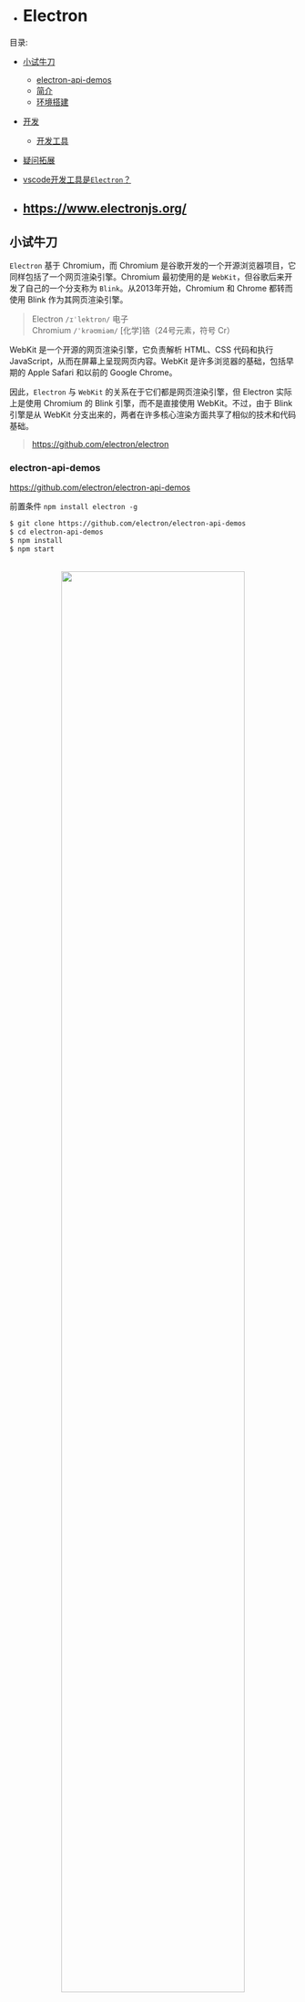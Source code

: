 - # Electron    

目录:
- [小试牛刀](#小试牛刀)
  - [electron-api-demos](#electron-api-demos)
  - [简介](#简介)
  - [环境搭建](#环境搭建)
- [开发](#开发)
  - [开发工具](#开发工具)
- [疑问拓展](#疑问拓展)
- [vscode开发工具是`Electron`？](#vscode开发工具是electron)


- ## https://www.electronjs.org/

## 小试牛刀 

`Electron` 基于 Chromium，而 Chromium 是谷歌开发的一个开源浏览器项目，它同样包括了一个网页渲染引擎。Chromium 最初使用的是 `WebKit`，但谷歌后来开发了自己的一个分支称为 `Blink`。从2013年开始，Chromium 和 Chrome 都转而使用 Blink 作为其网页渲染引擎。
> Electron `/ɪˈlektrɒn/`  电子  
> Chromium `/ˈkrəʊmiəm/`  [化学]铬（24号元素，符号 Cr）  

WebKit 是一个开源的网页渲染引擎，它负责解析 HTML、CSS 代码和执行 JavaScript，从而在屏幕上呈现网页内容。WebKit 是许多浏览器的基础，包括早期的 Apple Safari 和以前的 Google Chrome。

因此，`Electron` 与 `WebKit` 的关系在于它们都是网页渲染引擎，但 Electron 实际上是使用 Chromium 的 Blink 引擎，而不是直接使用 WebKit。不过，由于 Blink 引擎是从 WebKit 分支出来的，两者在许多核心渲染方面共享了相似的技术和代码基础。

> https://github.com/electron/electron  


### electron-api-demos

https://github.com/electron/electron-api-demos

前置条件  `npm install electron -g`  
```sh
$ git clone https://github.com/electron/electron-api-demos
$ cd electron-api-demos
$ npm install
$ npm start
```


<br>
<div align=center>
    <img src="../../res/electron-demo-1.png" width="80%"></img>  
</div>
<br>


### 简介

如果您是在说使用 Web 技术（HTML, CSS, JavaScript）来创建一个具有图形用户界面的本地 Windows 应用程序，并且想要在点击按钮时显示一个“Hello”对话框，那么通常这涉及到使用 Electron 或 NW.js 这样的框架。这些框架允许开发人员使用 Web 技术来构建跨平台的桌面应用程序。

这里有一个基本的 Electron 应用程序示例，它在点击按钮时会显示一个弹出对话框：

1. **初始化一个新的 Node.js 项目**：

```bash
mkdir my-electron-app
cd my-electron-app
npm init -y
npm install electron --save-dev
```

2. **创建主进程文件** (`index.js`):

```javascript
const { app, BrowserWindow, dialog } = require('electron');

function createWindow() {
  const win = new BrowserWindow({
    width: 800,
    height: 600,
    webPreferences: {
      nodeIntegration: true
    }
  });

  win.loadFile('index.html');

  // 打开开发者工具（如果需要）
  win.webContents.openDevTools();
}

app.whenReady().then(createWindow);

app.on('window-all-closed', () => {
  if (process.platform !== 'darwin') {
    app.quit();
  }
});

app.on('activate', () => {
  if (BrowserWindow.getAllWindows().length === 0) {
    createWindow();
  }
});
```

3. **创建前端 HTML 文件** (`index.html`):

```html
<!DOCTYPE html>
<html>
  <head>
    <title>Hello Dialog</title>
  </head>
  <body>
    <h1>My Electron App</h1>
    <button id="helloButton">Say Hello</button>

    <script>
      // 在渲染进程中使用 Electron 的 API
      const { dialog } = require('electron').remote;

      document.getElementById('helloButton').addEventListener('click', () => {
        dialog.showMessageBox({
          message: 'Hello!',
          buttons: ['OK']
        });
      });
    </script>
  </body>
</html>
```

4. **在 `package.json` 中设置启动脚本**:

在 `package.json` 文件的 `scripts` 部分添加：

```json
"start": "electron ."
```

完成以上步

骤后，你可以通过在命令行中运行 `npm start` 来启动你的 Electron 应用程序。点击按钮时，会调用 Electron 的 `dialog` API 弹出一个包含“Hello”消息的对话框。

请注意，由于 Electron 5.0.0 版本开始，渲染器进程中默认不再启用 Node.js 集成。如果你需要在渲染器进程中使用 Node.js 特性（如上面示例中所做的那样），你需要在 `BrowserWindow` 的 `webPreferences` 中设置 `nodeIntegration: true`。此外，为了提高应用程序的安全性，应该避免在可能的情况下在渲染器进程中启用 Node.js 集成。

最后，如果你指的是使用 WebKit 直接开发 Windows 应用程序，那么这通常涉及到更底层的编程，例如使用 C++ 和一个类似于 Qt 的框架来嵌入 WebKit。然而，Electron 已经成为了使用 Web 技术创建桌面应用程序的主流方式，因为它简化了开发过程，并且提供了丰富的 API。

### 环境搭建

## 开发
### 开发工具  

https://www.electronjs.org/fiddle

<br>
<div align=center>
    <img src="../../res/fiddle.png" width="80%"></img>  
</div>
<br>


推荐使用`vscode`  
https://www.electronjs.org/docs/latest/tutorial/debugging-vscode  



## 疑问拓展  
### vscode开发工具是`Electron`？

Visual Studio Code（VSCode）是一个由微软开发的开源代码编辑器。它是使用 Electron 框架开发的，Electron 允许使用前端技术如 HTML、CSS 和 JavaScript 来开发跨平台的桌面应用程序。

VSCode 的开发涉及多种技术和工具：

1. **Electron**: 用于将 VSCode 作为一个桌面应用程序打包和运行。

2. **Node.js**: 提供后端运行时环境，允许使用 JavaScript 进行系统级的操作。

3. **TypeScript**: VSCode 的主要编程语言，是 JavaScript 的一个超集，添加了静态类型检查和更高级的编程特性。

4. **Monaco Editor**: 作为 VSCode 的编辑器核心，是一个用于网页应用的代码编辑器，也由微软开发。

5. **Git**: 用于版本控制，VSCode 自身也提供了内置的 Git 支持。

6. **各种前端技术**: 包括 HTML、CSS 和 JavaScript，用于构建用户界面。

7. **npm**: 作为包管理器，用于管理 VSCode 的依赖。

8. **Azure DevOps**: 微软的持续集成和持续部署服务，用于 VSCode 的开发流程。

由于 VSCode 是开源的，你可以在其[GitHub 仓库](https://github.com/microsoft/vscode)中找到所有源代码和构建脚本。这不仅让人们可以自由地探索和学习 VSCode 是如何被构建的，也允许社区贡献代码和功能。